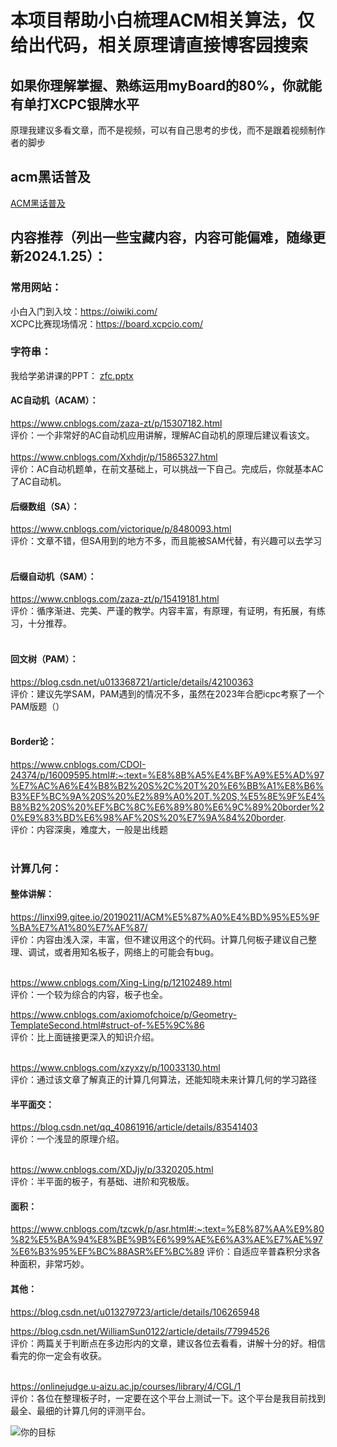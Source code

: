  # 本项目帮助小白梳理ACM相关算法，仅给出代码，相关原理请直接博客园搜索
 ## 如果你理解掌握、熟练运用myBoard的80%，你就能有单打XCPC银牌水平
 原理我建议多看文章，而不是视频，可以有自己思考的步伐，而不是跟着视频制作者的脚步 
 ## acm黑话普及
 [ACM黑话普及](ACM黑话普及.md)
 
 ## 内容推荐（列出一些宝藏内容，内容可能偏难，随缘更新2024.1.25）：
  ### 常用网站：
  小白入门到入坟：https://oiwiki.com/<br />
  XCPC比赛现场情况：https://board.xcpcio.com/<br />

  
  ### 字符串：
   我给学弟讲课的PPT：
   [zfc.pptx](ACM黑话普及.md)

   #### AC自动机（ACAM）：
   https://www.cnblogs.com/zaza-zt/p/15307182.html<br />
   评价：一个非常好的AC自动机应用讲解，理解AC自动机的原理后建议看该文。<br /><br />
   https://www.cnblogs.com/Xxhdjr/p/15865327.html<br />
   评价：AC自动机题单，在前文基础上，可以挑战一下自己。完成后，你就基本AC了AC自动机。<br />
   #### 后缀数组（SA）：
   https://www.cnblogs.com/victorique/p/8480093.html<br />
   评价：文章不错，但SA用到的地方不多，而且能被SAM代替，有兴趣可以去学习<br /><br />
   #### 后缀自动机（SAM）：
   https://www.cnblogs.com/zaza-zt/p/15419181.html   <br />
   评价：循序渐进、完美、严谨的教学。内容丰富，有原理，有证明，有拓展，有练习，十分推荐。<br /><br />
   #### 回文树（PAM）：
   https://blog.csdn.net/u013368721/article/details/42100363   <br />
   评价：建议先学SAM，PAM遇到的情况不多，虽然在2023年合肥icpc考察了一个PAM版题（）<br /><br />
   #### Border论：
   https://www.cnblogs.com/CDOI-24374/p/16009595.html#:~:text=%E8%8B%A5%E4%BF%A9%E5%AD%97%E7%AC%A6%E4%B8%B2%20S%2C%20T%20%E6%BB%A1%E8%B6%B3%EF%BC%9A%20S%20%E2%89%A0%20T.%20S,%E5%8E%9F%E4%B8%B2%20S%20%EF%BC%8C%E6%89%80%E6%9C%89%20border%20%E9%83%BD%E6%98%AF%20S%20%E7%9A%84%20border. <br />
   评价：内容深奥，难度大，一般是出线题<br /><br />

 ### 计算几何：
  #### 整体讲解：
  https://linxi99.gitee.io/20190211/ACM%E5%87%A0%E4%BD%95%E5%9F%BA%E7%A1%80%E7%AF%87/ <br />
  评价：内容由浅入深，丰富，但不建议用这个的代码。计算几何板子建议自己整理、调试，或者用知名板子，网络上的可能会有bug。<br /><br />

  https://www.cnblogs.com/Xing-Ling/p/12102489.html<br />
  评价：一个较为综合的内容，板子也全。<br />

  https://www.cnblogs.com/axiomofchoice/p/Geometry-TemplateSecond.html#struct-of-%E5%9C%86<br />
  评价：比上面链接更深入的知识介绍。<br /><br />
  
  https://www.cnblogs.com/xzyxzy/p/10033130.html<br />
  评价：通过该文章了解真正的计算几何算法，还能知晓未来计算几何的学习路径<br />

  
  
  #### 半平面交：
  https://blog.csdn.net/qq_40861916/article/details/83541403<br />
  评价：一个浅显的原理介绍。<br /><br />

  https://www.cnblogs.com/XDJjy/p/3320205.html<br />
  评价：半平面的板子，有基础、进阶和究极版。<br />

  #### 面积：
https://www.cnblogs.com/tzcwk/p/asr.html#:~:text=%E8%87%AA%E9%80%82%E5%BA%94%E8%BE%9B%E6%99%AE%E6%A3%AE%E7%AE%97%E6%B3%95%EF%BC%88ASR%EF%BC%89
  评价：自适应辛普森积分求各种面积，非常巧妙。
  
  #### 其他：
  https://blog.csdn.net/u013279723/article/details/106265948<br />

  https://blog.csdn.net/WilliamSun0122/article/details/77994526<br />
  评价：两篇关于判断点在多边形内的文章，建议各位去看看，讲解十分的好。相信看完的你一定会有收获。<br /><br />

  
  https://onlinejudge.u-aizu.ac.jp/courses/library/4/CGL/1 <br />
  评价：各位在整理板子时，一定要在这个平台上测试一下。这个平台是我目前找到最全、最细的计算几何的评测平台。<br />


  
![你的目标](https://github.com/threeFeetCat123/ACM-/assets/124332948/041c6382-9eab-4941-8039-47f9fc7342e4)
